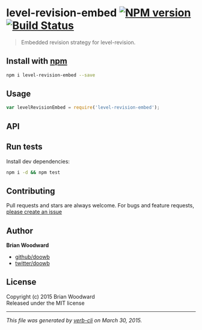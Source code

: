 # level-revision-embed [![NPM version](https://badge.fury.io/js/level-revision-embed.svg)](http://badge.fury.io/js/level-revision-embed)  [![Build Status](https://travis-ci.org/doowb/level-revision-embed.svg)](https://travis-ci.org/doowb/level-revision-embed) 

> Embedded revision strategy for level-revision.

## Install with [npm](npmjs.org)

```bash
npm i level-revision-embed --save
```

## Usage

```js
var levelRevisionEmbed = require('level-revision-embed');
```

## API



## Run tests

Install dev dependencies:

```bash
npm i -d && npm test
```

## Contributing
Pull requests and stars are always welcome. For bugs and feature requests, [please create an issue](https://github.com/doowb/level-revision-embed/issues)

## Author

**Brian Woodward**
 
+ [github/doowb](https://github.com/doowb)
+ [twitter/doowb](http://twitter.com/doowb) 

## License
Copyright (c) 2015 Brian Woodward  
Released under the MIT license

***

_This file was generated by [verb-cli](https://github.com/assemble/verb-cli) on March 30, 2015._
